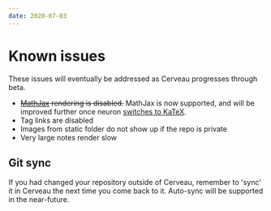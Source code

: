 ```yaml
---
date: 2020-07-03
---
```


# Known issues

These issues will eventually be addressed as Cerveau progresses through beta.

- ~~[MathJax](https://neuron.zettel.page/2013701.html) rendering is disabled.~~ MathJax is now supported, and will be improved further once neuron [switches to KaTeX](https://github.com/srid/neuron/issues/212#issuecomment-691231819).
- Tag links are disabled
- Images from static folder do not show up if the repo is private
- Very large notes render slow

## Git sync

If you had changed your repository outside of Cerveau, remember to 'sync' it in Cerveau the next time you come back to it. Auto-sync will be supported in the near-future.
